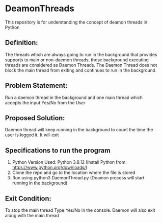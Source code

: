 # DeamonThreads

This repository is for understanding the concept of deamon threads in Python

## Definition:
The threads which are always going to run in the background that provides supports to main or non-daemon threads, those background executing threads are considered as Daemon Threads. The Daemon Thread does not block the main thread from exiting and continues to run in the background.

## Problem Statement: 
Run a daemon thread in the background and one main thread which accepts the input Yes/No from the User

## Proposed Solution:
Daemon thread will keep running in the background to count the time the user is logged it. It will exit 

## Specifications to run the program
1. Python Version Used: Python 3.9.12 (Install Python from: https://www.python.org/downloads/)   
2. Clone the repo and go to the location where the file is stored 
3. Run using python3 DaemonThread.py (Deamon process will start running in the background)

## Exit Condition:
To stop the main thread Type Yes/No in the console. 
Daemon will also exit along with the main thread




